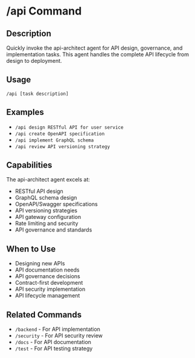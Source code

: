 # /api Command

## Description
Quickly invoke the api-architect agent for API design, governance, and implementation tasks. This agent handles the complete API lifecycle from design to deployment.

## Usage
```
/api [task description]
```

## Examples
- `/api design RESTful API for user service`
- `/api create OpenAPI specification`
- `/api implement GraphQL schema`
- `/api review API versioning strategy`

## Capabilities
The api-architect agent excels at:
- RESTful API design
- GraphQL schema design
- OpenAPI/Swagger specifications
- API versioning strategies
- API gateway configuration
- Rate limiting and security
- API governance and standards

## When to Use
- Designing new APIs
- API documentation needs
- API governance decisions
- Contract-first development
- API security implementation
- API lifecycle management

## Related Commands
- `/backend` - For API implementation
- `/security` - For API security review
- `/docs` - For API documentation
- `/test` - For API testing strategy